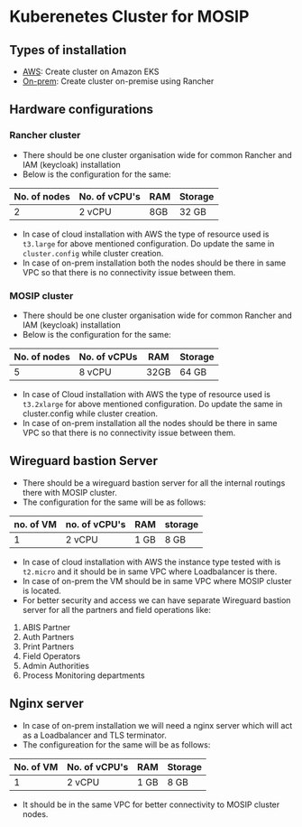 # Kuberenetes Cluster for MOSIP

## Types of installation

* [AWS](aws/README.md):  Create cluster on Amazon EKS
* [On-prem](on-prem/README.md): Create cluster on-premise using Rancher

## Hardware configurations

### Rancher cluster 
* There should be one cluster organisation wide for common Rancher and IAM (keycloak) installation
* Below is the configuration for the same:

| No. of nodes | No. of vCPU's | RAM | Storage |
|---|---|---|--|
| 2 | 2 vCPU | 8GB | 32 GB |

* In case of cloud installation with AWS the type of resource used is `t3.large` for above mentioned configuration. Do update the same in `cluster.config` while cluster creation.
* In case of on-prem installation both the nodes should be there in same VPC so that there is no connectivity issue between them.

### MOSIP cluster
* There should be one cluster organisation wide for common Rancher and IAM (keycloak) installation
* Below is the configuration for the same:

| No. of nodes | No. of vCPUs | RAM | Storage |
|---|---|---|--|
| 5 | 8 vCPU | 32GB | 64 GB |

* In case of Cloud installation with AWS the type of resource used is `t3.2xlarge` for above mentioned configuration. Do update the same in cluster.config while cluster creation.
* In case of on-prem installation all the nodes should be there in same VPC so that there is no connectivity issue between them.

## Wireguard bastion Server

* There should be a wireguard bastion server for all the internal routings there with MOSIP cluster.
* The configuration for the same will be as follows:

| no. of VM | no. of vCPU's | RAM | storage |
|---|---|---|--|
| 1 | 2 vCPU | 1 GB | 8 GB |

* In case of cloud installation with AWS the instance type tested with is `t2.micro` and it should be in same VPC where Loadbalancer is there.
* In case of on-prem the VM should be in same VPC where MOSIP cluster is located.
* For better security and access we can have separate Wireguard bastion server for all the partners and field operations like:
1. ABIS Partner
1. Auth Partners
1. Print Partners
1. Field Operators
1. Admin Authorities
1. Process Monitoring departments 

## Nginx server
* In case of on-prem installation we will need a nginx server which will act as a Loadbalancer and TLS terminator.
* The configureation for the same will be as follows:

| No. of VM | No. of vCPU's | RAM | Storage |
|---|---|---|--|
| 1 | 2 vCPU | 1 GB | 8 GB |

* It should be in the same VPC for better connectivity to MOSIP cluster nodes.

